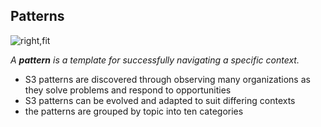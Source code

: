## Patterns 

![right,fit](img/framework/pattern-group-headers/all-groups-dark.png)


_A **pattern** is a template for successfully navigating a specific context._

* S3 patterns are discovered through observing many organizations as they solve problems and respond to opportunities
* S3 patterns can be evolved and adapted to suit differing contexts
* the patterns are grouped by topic into ten categories
